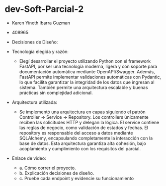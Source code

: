 # dev-Soft-Parcial-2
* Karen Yineth Ibarra Guzman 
 * 408965
* Decisiones de Diseño:
 * Tecnología elegida y razón:
   * Elegí desarrollar el proyecto utilizando Python con el framework FastAPI, por ser una tecnología moderna, ligera y con soporte para documentación automática mediante OpenAPI/Swagger. Además, FastAPI permite implementar validaciones automáticas con Pydantic, lo que facilita garantizar la integridad de los datos que ingresan al sistema. También permite una arquitectura escalable y buenas prácticas sin complejidad adicional.

 * Arquitectura utilizada:
   * Se implementó una arquitectura en capas siguiendo el patrón Controller → Service → Repository. Los controllers únicamente reciben las solicitudes HTTP y delegan la lógica. El service contiene las reglas de negocio, como validación de estados y fechas. El repository es responsable del acceso a datos mediante SQLAlchemy, encapsulando completamente la interacción con la base de datos. Esta arquitectura garantiza alta cohesión, bajo acoplamiento y cumplimiento con los requisitos del parcial.
* Enlace de video:
  * a. Cómo correr el proyecto. 
  * b. Explicación decisiones de diseño. 
  * c. Pruebe cada endpoint y evidencie su funcionamiento
